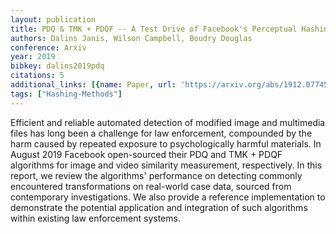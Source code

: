 ```yaml
---
layout: publication
title: PDQ & TMK + PDQF -- A Test Drive of Facebook's Perceptual Hashing Algorithms
authors: Dalins Janis, Wilson Campbell, Boudry Douglas
conference: Arxiv
year: 2019
bibkey: dalins2019pdq
citations: 5
additional_links: [{name: Paper, url: 'https://arxiv.org/abs/1912.07745'}]
tags: ["Hashing-Methods"]
---
```

Efficient and reliable automated detection of modified image and multimedia
files has long been a challenge for law enforcement, compounded by the harm
caused by repeated exposure to psychologically harmful materials. In August
2019 Facebook open-sourced their PDQ and TMK + PDQF algorithms for image and
video similarity measurement, respectively. In this report, we review the
algorithms' performance on detecting commonly encountered transformations on
real-world case data, sourced from contemporary investigations. We also provide
a reference implementation to demonstrate the potential application and
integration of such algorithms within existing law enforcement systems.
